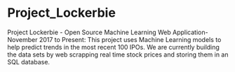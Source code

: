 # Project_Lockerbie
Project Lockerbie - Open Source Machine Learning Web Application- November 2017 to Present: This project uses Machine Learning models to help predict trends in the most recent 100 IPOs. We are currently building the data sets by web scrapping real time stock prices and storing them in an SQL database. 


